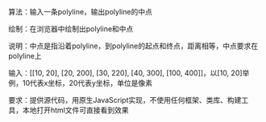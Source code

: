 算法：输入一条polyline，输出polyline的中点

绘制：在浏览器中绘制出polyline和中点

说明：中点是指沿着polyline，到polyline的起点和终点，距离相等，中点要求在polyline上

输入：[[10, 20], [20, 200], [30, 220], [40, 300], [100, 400]]，以[10, 20]举例，10代表x坐标，20代表y坐标，单位是像素

要求：提供源代码，用原生JavaScript实现，不使用任何框架、类库、构建工具，本地打开html文件可直接看到效果